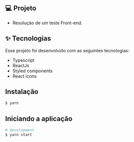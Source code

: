 <h2>💻 Projeto</h2>
  
  - Resolução de um teste Front-end.

<h2>✨ Tecnologias</h2>
<p>Esse projeto foi desenvolvido com as seguintes tecnologias:</p>

   - Typescript
   - ReactJs
   - Styled components
   - React icons

## Instalação

```bash
$ yarn
```

## Iniciando a aplicação

```bash
# development
$ yarn start

```